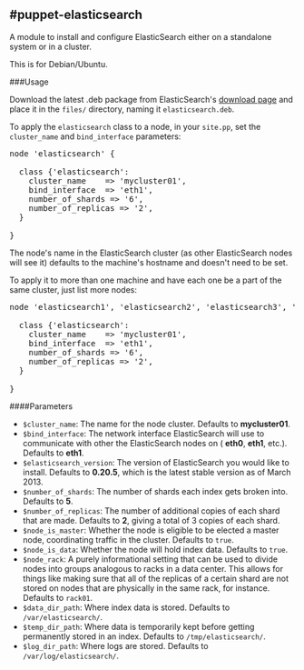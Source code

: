 #puppet-elasticsearch
---

A module to install and configure ElasticSearch either on a standalone system or in a cluster.

This is for Debian/Ubuntu.

###Usage

Download the latest .deb package from ElasticSearch's [download page](http://www.elasticsearch.org/download/) and place it in the `files/` directory, naming it `elasticsearch.deb`.

To apply the `elasticsearch` class to a node, in your `site.pp`, set the `cluster_name` and `bind_interface` parameters:

<pre>
node 'elasticsearch' {

  class {'elasticsearch':
    cluster_name    => 'mycluster01',
    bind_interface  => 'eth1',
    number_of_shards => '6',
    number_of_replicas => '2',
  }

}
</pre>

The node's name in the ElasticSearch cluster (as other ElasticSearch nodes will see it) defaults to the machine's hostname and doesn't need to be set.

To apply it to more than one machine and have each one be a part of the same cluster, just list more nodes:

<pre>
node 'elasticsearch1', 'elasticsearch2', 'elasticsearch3', 'elasticsearch4' {

  class {'elasticsearch':
    cluster_name    => 'mycluster01',
    bind_interface  => 'eth1',
    number_of_shards => '6',
    number_of_replicas => '2',
  }

}
</pre>

####Parameters

* `$cluster_name`: The name for the node cluster. Defaults to **mycluster01**.
* `$bind_interface`: The network interface ElasticSearch will use to communicate with other the ElasticSearch nodes on ( **eth0**, **eth1**, etc.). Defaults to **eth1**.
* `$elasticsearch_version`: The version of ElasticSearch you would like to install. Defaults to **0.20.5**, which is the latest stable version as of March 2013.
* `$number_of_shards`: The number of shards each index gets broken into. Defaults to **5**.
* `$number_of_replicas`: The number of additional copies of each shard that are made. Defaults to **2**, giving a total of 3 copies of each shard.
* `$node_is_master`: Whether the node is eligible to be elected a master node, coordinating traffic in the cluster. Defaults to `true`.
* `$node_is_data`: Whether the node will hold index data. Defaults to `true`.
* `$node_rack`: A purely informational setting that can be used to divide nodes into groups analogous
to racks in a data center. This allows for things like making sure that all of the replicas of a certain shard are not stored on nodes that are physically in the same rack, for instance. Defaults to `rack01`.
* `$data_dir_path`: Where index data is stored. Defaults to `/var/elasticsearch/`.
* `$temp_dir_path`: Where data is temporarily kept before getting permanently stored in an index. Defaults to `/tmp/elasticsearch/`.
* `$log_dir_path`: Where logs are stored. Defaults to `/var/log/elasticsearch/`.
